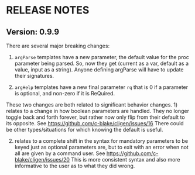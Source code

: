 RELEASE NOTES
=============

Version: 0.9.9
--------------

There are several major breaking changes:

 1. ``argParse`` templates have a new parameter, the default value for
    the proc parameter being parsed.  So, now they get (current as a var,
    default as a value, input as a string).  Anyone defining argParse
    will have to update their signatures.
   
 2. ``argHelp`` templates have a new final parameter ``rq`` that is 0 if
     a parameter is optional, and non-zero if it is ReQuired.

These two changes are both related to significant behavior changes.  1) relates
to a change in how boolean parameters are handled.  They no longer toggle back
and forth forever, but rather now only flip from their default to its opposite.
See https://github.com/c-blake/cligen/issues/16
There could be other types/situations for which knowing the default is useful.

2) relates to a complete shift in the syntax for mandatory parameters to be
keyed just as optional parameters are, but to exit with an error when not all
are given by a command user.  See https://github.com/c-blake/cligen/issues/20
This is more consistent syntax and also more informative to the user as to what
they did wrong.
